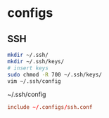 # configs

## SSH

```bash
mkdir ~/.ssh/
mkdir ~/.ssh/keys/
# insert keys
sudo chmod -R 700 ~/.ssh/keys/
vim ~/.ssh/config
```
~/.ssh/config
```conf
include ~/.configs/ssh.conf
```
